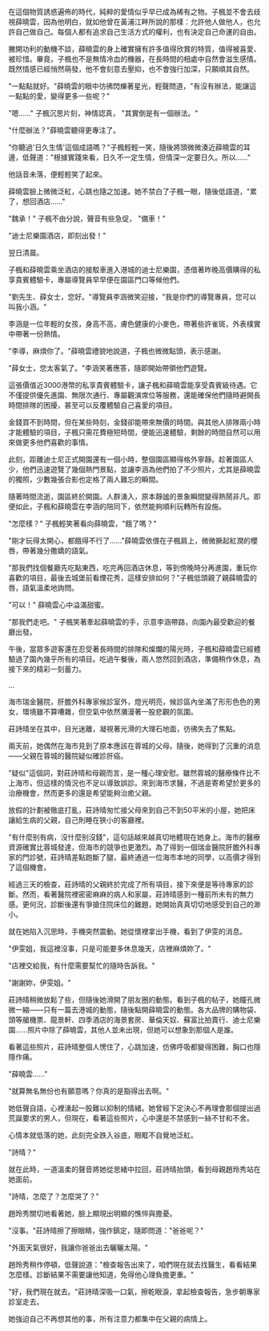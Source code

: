 在這個物質誘惑遍佈的時代，純粹的愛情似乎早已成為稀有之物。子楓並不會去歧視薛曉雲，因為他明白，就如他曾在黃浦江畔所說的那樣：允許他人做他人，也允許自己做自己。每個人都有追求自己生活方式的權利，也有決定自己命運的自由。

撇開功利的動機不談，薛曉雲的身上確實擁有許多值得欣賞的特質，值得被喜愛、被珍惜。畢竟，子楓也不是無情冷血的機器，在長時間的相處中自然會滋生感情。既然情感已經悄然萌發，他不會刻意去壓抑，也不會強行加深，只願順其自然。

"一點點就好。"薛曉雲的眼中彷彿閃爍著星光，輕聲問道，"有沒有辦法，能讓這一點點的愛，變得更多一些呢？"

"嗯……" 子楓沉思片刻，神情認真， "其實倒是有一個辦法。"

"什麼辦法？"薛曉雲聽得更專注了。

"你聽過'日久生情'這個成語嗎？"子楓輕輕一笑，隨後將頭微微湊近薛曉雲的耳邊，低聲道："根據實踐來看，日久不一定生情，但情深一定要日久。所以……"

他話音未落，便輕輕笑了起來。

薛曉雲臉上微微泛紅，心跳也隨之加速。她不禁白了子楓一眼，隨後低語道，"累了，想回酒店……"

"魏承！" 子楓不由分說，聲音有些急促， "備車！"

"迪士尼樂園酒店，即刻出發！"

翌日清晨。

子楓和薛曉雲乘坐酒店的接駁車進入港城的迪士尼樂園，憑借著昨晚高價購得的私享貴賓體驗卡，專屬導覽員早早便在園區門口等候他們。

"劉先生、薛女士，您好。"導覽員李涵微笑迎接，"我是你們的導覽專員，您可以叫我小涵。"

李涵是一位年輕的女孩，身高不高，膚色健康的小麥色，帶著些許雀斑，外表樸實中帶著一份熱情。

"李導，麻煩你了。"薛曉雲禮貌地說道，子楓也微微點頭，表示感謝。

"薛女士，您太客氣了。"李涵笑著應答，隨即開始帶領他們遊覽。

這張價值近3000港幣的私享貴賓體驗卡，讓子楓和薛曉雲能享受貴賓級待遇。它不僅提供優先進園、無限次通行、專屬觀演席位等服務，還能確保他們隨時避開長時間排隊的困擾，甚至可以反覆體驗自己喜愛的項目。

金錢買不到時間，但在某些時刻，金錢卻能帶來無價的時間。與其他人排隊兩小時才能體驗的項目，子楓只需花費極短時間，便能迅速體驗，剩餘的時間自然可以用來做更多他們喜歡的事情。

此刻，距離迪士尼正式開園還有一個小時，整個園區顯得格外寧靜。趁著園區人少，他們迅速遊覽了幾個熱門景點，並讓李涵為他們拍了不少照片，尤其是薛曉雲的獨照，少數幾張合影也定格了兩人難忘的瞬間。

隨著時間流逝，園區終於開園。人群湧入，原本靜謐的景象瞬間變得熱鬧非凡。即便如此，子楓和薛曉雲在李涵的陪同下，依然能夠順利玩轉所有設施。

"怎麼樣？" 子楓輕笑著看向薛曉雲，"餓了嗎？"

"剛才玩得太開心，都餓得不行了……"薛曉雲依偎在子楓肩上，微微撅起紅潤的櫻唇，帶著幾分撒嬌的語氣。

"那我們找個餐廳先吃點東西，吃完再回酒店休息，等到傍晚時分再進園，重玩你喜歡的項目，最後去城堡前看煙花秀，這樣安排如何？"子楓低頭親了親薛曉雲的唇，語氣溫柔地詢問。

"可以！" 薛曉雲心中溢滿甜蜜。

"那我們走吧。" 子楓笑著牽起薛曉雲的手，示意李涵帶路，向園內最受歡迎的餐廳出發。

午後，當眾多遊客還在忍受著長時間的排隊和燦爛的陽光時，子楓和薛曉雲已經體驗過了園內幾乎所有的項目。吃過午餐後，兩人悠然回到酒店，準備稍作休息，為接下來的精彩一刻蓄力。

...

海市瑞金醫院，肝膽外科專家候診室外，燈光明亮，候診區內坐滿了形形色色的男女，環境雖不算嘈雜，但空氣中依然瀰漫著一股悲觀的氛圍。

莊詩晴坐在其中，目光迷離，凝視著光滑的大理石地面，彷彿失去了焦點。

兩天前，她偶然在海市見到了原本應該在蓉城的父母。隨後，她得到了沉重的消息——父親在蓉城的醫院疑似確診肝癌。

"疑似"這個詞，對莊詩晴和母親而言，是一種心理安慰。雖然蓉城的醫療條件比不上海市，但這樣的情況也不足以導致誤診。來到海市求醫，不過是寄希望於更多的治療機會，然而更多的還是希望能夠治癒父親。

放假的計劃被徹底打亂，莊詩晴匆忙接父母來到自己不到50平米的小屋，她把床讓給生病的父親，自己則睡在狹小的客廳裡。

"有什麼别有病，沒什麼别沒錢"，這句話越來越真切地體現在她身上。海市的醫療資源確實比蓉城發達，但海市的競爭也更激烈。為了得到一個瑞金醫院肝膽外科專家的門診號，莊詩晴差點跑斷了腿，最終通過一位海市本地的同學，以高價才得到了這個機會。

經過三天的檢查，莊詩晴的父親終於完成了所有項目，接下來便是等待專家的診斷。然而，看著醫院裡密密麻麻的病人和家屬，莊詩晴感到一種前所未有的無力感。更何況，診斷後還有爭搶住院床位的難題，她開始真真切切地感受到自己的渺小。

就在她陷入沉思時，手機突然震動。她從懷裡拿出手機，看到了伊雯的消息。

"伊雯姐，我這裡沒事，只是可能要多休息幾天，店裡麻煩妳了。"

"店裡交給我，有什麼需要幫忙的隨時告訴我。"

"謝謝妳，伊雯姐。"

莊詩晴稍微放鬆了些，但隨後她滑開了朋友圈的動態。看到子楓的帖子，她瞳孔微微一縮——只有一篇去港城的動態，隨後點開薛曉雲的動態。各大品牌的購物袋、頭等艙機票、龍景軒、四季酒店的海景套房、華倫天奴、蘇富比拍賣行、迪士尼樂園……照片中除了薛曉雲，其他人並未出現，但她可以想象到那個人是誰。

看著這些照片，莊詩晴整個人愣住了，心跳加速，仿佛呼吸都變得困難，胸口也隱隱作痛。

"薛曉雲……"

"就算無名無份也有願意嗎？你真的是豁得出去啊。" 

她低聲自語，心裡湧起一股難以抑制的情緒。她曾經下定決心不再理會那個提出過荒誕要求的男人，但現在，看著這些照片，心中還是不禁感到一絲不甘和不舍。

心情本就低落的她，此刻完全跌入谷底，眼眶不自覺地泛紅。

"詩晴？"

就在此時，一道溫柔的聲音將她從思緒中拉回，莊詩晴抬頭，看到母親趙玲秀站在她面前。

"詩晴，怎麼了？怎麼哭了？"

趙玲秀關切地看著她，臉上顯現出明顯的憔悴與擔憂。

"沒事。"莊詩晴擦了擦眼睛，強作鎮定，隨即問道："爸爸呢？"

"外面天氣很好，我讓你爸爸出去曬曬太陽。"

趙玲秀稍作停頓，低聲說道："檢查報告出來了，咱們現在就去找醫生，看看結果怎麼樣。診斷結果不需要讓他知道，免得他心理負擔更重。"

"好，我們現在就去。"莊詩晴深吸一口氣，擦乾眼淚，拿起檢查報告，急步朝專家診室走去。

她強迫自己不再想其他的事，所有注意力都集中在父親的病情上。